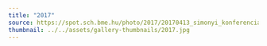 ```yaml
---
title: "2017"
source: https://spot.sch.bme.hu/photo/2017/20170413_simonyi_konferencia
thumbnail: ../../assets/gallery-thumbnails/2017.jpg
---
```

